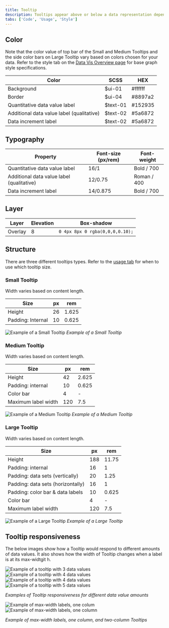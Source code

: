 ```yaml
---
title: Tooltip
description: Tooltips appear above or below a data representation depending on the use case. The quantitative value on the Tooltip corresponds to the numerical value that the data representation is depicting.
tabs: ['Code', 'Usage', 'Style']
---
```


## Color

Note that the color value of top bar of the Small and Medium Tooltips and the
side color bars on Large Tooltip vary based on colors chosen for your data.
Refer to the style tab on the
[Data Vis Overview page](/data-visualization/overview/colors) for base graph
style specifications.

| Color                                     | SCSS      | HEX     |
| ----------------------------------------- | --------- | ------- |
| Background                                | \$ui-01   | #ffffff |
| Border                                    | \$ui-04   | #8897a2 |
| Quantitative data value label             | \$text-01 | #152935 |
| Additional data value label (qualitative) | \$text-02 | #5a6872 |
| Data increment label                      | \$text-02 | #5a6872 |

## Typography

| Property                                  | Font-size (px/rem) | Font-weight |
| ----------------------------------------- | ------------------ | ----------- |
| Quantitative data value label             | 16/1               | Bold / 700  |
| Additional data value label (qualitative) | 12/0.75            | Roman / 400 |
| Data increment label                      | 14/0.875           | Bold / 700  |

## Layer

| Layer   | Elevation | Box-shadow                      |
| ------- | --------- | ------------------------------- |
| Overlay | 8         | `0 4px 8px 0 rgba(0,0,0,0.10);` |

## Structure

There are three different tooltips types. Refer to the
[usage tab](/data-visualization/tooltip/usage) for when to use which tooltip
size.

### Small Tooltip

Width varies based on content length.

| Size              | px  | rem   |
| ----------------- | --- | ----- |
| Height            | 26  | 1.625 |
| Padding: Internal | 10  | 0.625 |

![Example of a Small Tooltip](images/style-tooltip-1.png) _Example of a Small
Tooltip_

### Medium Tooltip

Width varies based on content length.

| Size                | px  | rem   |
| ------------------- | --- | ----- |
| Height              | 42  | 2.625 |
| Padding: internal   | 10  | 0.625 |
| Color bar           | 4   | -     |
| Maximum label width | 120 | 7.5   |

![Example of a Medium Tooltip](images/style-tooltip-2.png) _Example of a Medium
Tooltip_

### Large Tooltip

Width varies based on content length.

| Size                              | px  | rem   |
| --------------------------------- | --- | ----- |
| Height                            | 188 | 11.75 |
| Padding: internal                 | 16  | 1     |
| Padding: data sets (vertically)   | 20  | 1.25  |
| Padding: data sets (horizontally) | 16  | 1     |
| Padding: color bar & data labels  | 10  | 0.625 |
| Color bar                         | 4   | -     |
| Maximum label width               | 120 | 7.5   |

![Example of a Large Tooltip](images/images/style-tooltip-3.png) _Example of a
Large Tooltip_

## Tooltip responsiveness

The below images show how a Tooltip would respond to different amounts of data
values. It also shows how the width of Tooltip changes when a label is at its
max-widtgit h.

<grid-wrapper>
<div class="image-grid">
  <div>
   <img src="images/style-tooltip-4.png" alt="Example of a tooltip with 3 data values"/>
  </div>
  <div>
    <img src="images/style-tooltip-5.png" alt="Example of a tooltip with 4 data values"/>
  </div>
  <div>
    <img src="images/style-tooltip-6.png" alt="Example of a tooltip with 4 data values"/>
  </div>
  <div>
    <img src="images/style-tooltip-3.png" alt="Example of a tooltip with 5 data values"/>
  </div>
</div>
</grid-wrapper>

_Examples of Tooltip responsiveness for different data value amounts_

<grid-wrapper>
<div class="image-grid">
  <div>
    <img src="images/style-tooltip-7.png" alt="Example of max-width labels, one colum"/>
  </div>
  <div>
    <img src="images/style-tooltip-8.png" alt="Example of max-width labels, one column"/>
  </div>
</div>
</grid-wrapper>

_Example of max-width labels, one column, and two-column Tooltips_
